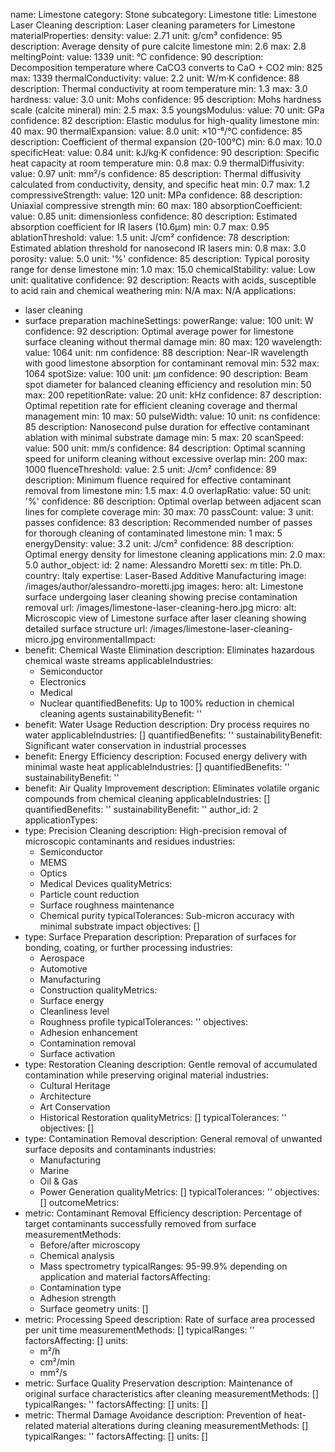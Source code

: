 name: Limestone
category: Stone
subcategory: Limestone
title: Limestone Laser Cleaning
description: Laser cleaning parameters for Limestone
materialProperties:
  density:
    value: 2.71
    unit: g/cm³
    confidence: 95
    description: Average density of pure calcite limestone
    min: 2.6
    max: 2.8
  meltingPoint:
    value: 1339
    unit: °C
    confidence: 90
    description: Decomposition temperature where CaCO3 converts to CaO + CO2
    min: 825
    max: 1339
  thermalConductivity:
    value: 2.2
    unit: W/m·K
    confidence: 88
    description: Thermal conductivity at room temperature
    min: 1.3
    max: 3.0
  hardness:
    value: 3.0
    unit: Mohs
    confidence: 95
    description: Mohs hardness scale (calcite mineral)
    min: 2.5
    max: 3.5
  youngsModulus:
    value: 70
    unit: GPa
    confidence: 82
    description: Elastic modulus for high-quality limestone
    min: 40
    max: 90
  thermalExpansion:
    value: 8.0
    unit: ×10⁻⁶/°C
    confidence: 85
    description: Coefficient of thermal expansion (20-100°C)
    min: 6.0
    max: 10.0
  specificHeat:
    value: 0.84
    unit: kJ/kg·K
    confidence: 90
    description: Specific heat capacity at room temperature
    min: 0.8
    max: 0.9
  thermalDiffusivity:
    value: 0.97
    unit: mm²/s
    confidence: 85
    description: Thermal diffusivity calculated from conductivity, density, and specific
      heat
    min: 0.7
    max: 1.2
  compressiveStrength:
    value: 120
    unit: MPa
    confidence: 88
    description: Uniaxial compressive strength
    min: 60
    max: 180
  absorptionCoefficient:
    value: 0.85
    unit: dimensionless
    confidence: 80
    description: Estimated absorption coefficient for IR lasers (10.6μm)
    min: 0.7
    max: 0.95
  ablationThreshold:
    value: 1.5
    unit: J/cm²
    confidence: 78
    description: Estimated ablation threshold for nanosecond IR lasers
    min: 0.8
    max: 3.0
  porosity:
    value: 5.0
    unit: '%'
    confidence: 85
    description: Typical porosity range for dense limestone
    min: 1.0
    max: 15.0
  chemicalStability:
    value: Low
    unit: qualitative
    confidence: 92
    description: Reacts with acids, susceptible to acid rain and chemical weathering
    min: N/A
    max: N/A
applications:
- laser cleaning
- surface preparation
machineSettings:
  powerRange:
    value: 100
    unit: W
    confidence: 92
    description: Optimal average power for limestone surface cleaning without thermal
      damage
    min: 80
    max: 120
  wavelength:
    value: 1064
    unit: nm
    confidence: 88
    description: Near-IR wavelength with good limestone absorption for contaminant
      removal
    min: 532
    max: 1064
  spotSize:
    value: 100
    unit: μm
    confidence: 90
    description: Beam spot diameter for balanced cleaning efficiency and resolution
    min: 50
    max: 200
  repetitionRate:
    value: 20
    unit: kHz
    confidence: 87
    description: Optimal repetition rate for efficient cleaning coverage and thermal
      management
    min: 10
    max: 50
  pulseWidth:
    value: 10
    unit: ns
    confidence: 85
    description: Nanosecond pulse duration for effective contaminant ablation with
      minimal substrate damage
    min: 5
    max: 20
  scanSpeed:
    value: 500
    unit: mm/s
    confidence: 84
    description: Optimal scanning speed for uniform cleaning without excessive overlap
    min: 200
    max: 1000
  fluenceThreshold:
    value: 2.5
    unit: J/cm²
    confidence: 89
    description: Minimum fluence required for effective contaminant removal from limestone
    min: 1.5
    max: 4.0
  overlapRatio:
    value: 50
    unit: '%'
    confidence: 86
    description: Optimal overlap between adjacent scan lines for complete coverage
    min: 30
    max: 70
  passCount:
    value: 3
    unit: passes
    confidence: 83
    description: Recommended number of passes for thorough cleaning of contaminated
      limestone
    min: 1
    max: 5
  energyDensity:
    value: 3.2
    unit: J/cm²
    confidence: 88
    description: Optimal energy density for limestone cleaning applications
    min: 2.0
    max: 5.0
author_object:
  id: 2
  name: Alessandro Moretti
  sex: m
  title: Ph.D.
  country: Italy
  expertise: Laser-Based Additive Manufacturing
  image: /images/author/alessandro-moretti.jpg
images:
  hero:
    alt: Limestone surface undergoing laser cleaning showing precise contamination
      removal
    url: /images/limestone-laser-cleaning-hero.jpg
  micro:
    alt: Microscopic view of Limestone surface after laser cleaning showing detailed
      surface structure
    url: /images/limestone-laser-cleaning-micro.jpg
environmentalImpact:
- benefit: Chemical Waste Elimination
  description: Eliminates hazardous chemical waste streams
  applicableIndustries:
  - Semiconductor
  - Electronics
  - Medical
  - Nuclear
  quantifiedBenefits: Up to 100% reduction in chemical cleaning agents
  sustainabilityBenefit: ''
- benefit: Water Usage Reduction
  description: Dry process requires no water
  applicableIndustries: []
  quantifiedBenefits: ''
  sustainabilityBenefit: Significant water conservation in industrial processes
- benefit: Energy Efficiency
  description: Focused energy delivery with minimal waste heat
  applicableIndustries: []
  quantifiedBenefits: ''
  sustainabilityBenefit: ''
- benefit: Air Quality Improvement
  description: Eliminates volatile organic compounds from chemical cleaning
  applicableIndustries: []
  quantifiedBenefits: ''
  sustainabilityBenefit: ''
author_id: 2
applicationTypes:
- type: Precision Cleaning
  description: High-precision removal of microscopic contaminants and residues
  industries:
  - Semiconductor
  - MEMS
  - Optics
  - Medical Devices
  qualityMetrics:
  - Particle count reduction
  - Surface roughness maintenance
  - Chemical purity
  typicalTolerances: Sub-micron accuracy with minimal substrate impact
  objectives: []
- type: Surface Preparation
  description: Preparation of surfaces for bonding, coating, or further processing
  industries:
  - Aerospace
  - Automotive
  - Manufacturing
  - Construction
  qualityMetrics:
  - Surface energy
  - Cleanliness level
  - Roughness profile
  typicalTolerances: ''
  objectives:
  - Adhesion enhancement
  - Contamination removal
  - Surface activation
- type: Restoration Cleaning
  description: Gentle removal of accumulated contamination while preserving original
    material
  industries:
  - Cultural Heritage
  - Architecture
  - Art Conservation
  - Historical Restoration
  qualityMetrics: []
  typicalTolerances: ''
  objectives: []
- type: Contamination Removal
  description: General removal of unwanted surface deposits and contaminants
  industries:
  - Manufacturing
  - Marine
  - Oil & Gas
  - Power Generation
  qualityMetrics: []
  typicalTolerances: ''
  objectives: []
outcomeMetrics:
- metric: Contaminant Removal Efficiency
  description: Percentage of target contaminants successfully removed from surface
  measurementMethods:
  - Before/after microscopy
  - Chemical analysis
  - Mass spectrometry
  typicalRanges: 95-99.9% depending on application and material
  factorsAffecting:
  - Contamination type
  - Adhesion strength
  - Surface geometry
  units: []
- metric: Processing Speed
  description: Rate of surface area processed per unit time
  measurementMethods: []
  typicalRanges: ''
  factorsAffecting: []
  units:
  - m²/h
  - cm²/min
  - mm²/s
- metric: Surface Quality Preservation
  description: Maintenance of original surface characteristics after cleaning
  measurementMethods: []
  typicalRanges: ''
  factorsAffecting: []
  units: []
- metric: Thermal Damage Avoidance
  description: Prevention of heat-related material alterations during cleaning
  measurementMethods: []
  typicalRanges: ''
  factorsAffecting: []
  units: []
